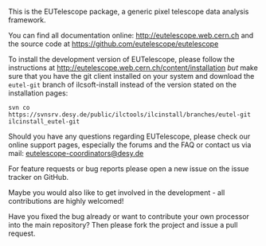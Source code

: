 This is the EUTelescope package, a generic pixel telescope data
analysis framework.

You can find all documentation online: http://eutelescope.web.cern.ch
and the source code at https://github.com/eutelescope/eutelescope

To install the development version of EUTelescope, please follow the instructions at http://eutelescope.web.cern.ch/content/installation *but* make sure that you have the git client installed on your system and download the ```eutel-git``` branch of ilcsoft-install instead of the version stated on the installation pages:
```
svn co https://svnsrv.desy.de/public/ilctools/ilcinstall/branches/eutel-git ilcinstall_eutel-git
```

Should you have any questions regarding EUTelescope, please check our
online support pages, especially the forums and the FAQ or contact us
via mail: eutelescope-coordinators@desy.de

For feature requests or bug reports please open a new issue on the issue tracker on GitHub.

Maybe you would also like to get involved in the development - all
contributions are highly welcomed!

Have you fixed the bug already or want to contribute your own processor into the main repository? Then please fork the 
project and issue a pull request.
